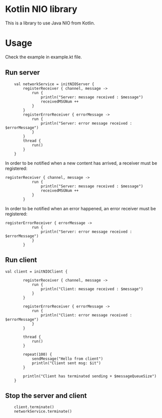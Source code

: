 # Kotlin NIO library

This is a library to use Java NIO from Kotlin.


# Usage
Check the example in example.kt file.

## Run server
```
    val networkService = initNIOServer {
        registerReceiver { channel, message ->
            run {
                println("Server: message received : $message")
                receivedMSGNum ++
            }
        }
        registerErrorReceiver { errorMessage ->
            run {
                println("Server: error message received : $errorMessage")
            }
        }
        thread {
            run()
        }
    }
```

In order to be notified when a new content has arrived, a receiver must be registered: 

```
registerReceiver { channel, message ->
            run {
                println("Server: message received : $message")
                receivedMSGNum ++
            }
        }
```

In order to be notified when an error happened, an error receiver must be 
registered: 
```
registerErrorReceiver { errorMessage ->
            run {
                println("Server: error message received : $errorMessage")
            }
        }
```

## Run client 
```
val client = initNIOClient {

        registerReceiver { channel, message ->
            run {
                println("Client: message received : $message")
            }
        }

        registerErrorReceiver { errorMessage ->
            run {
                println("Client: error message received : $errorMessage")
            }
        }

        thread {
            run()
        }

        repeat(100) {
            sendMessage("Hello from client")
            println("Client sent msg: $it")
        }

        println("Client has terminated sending + $messageQueueSize")
    }
```

## Stop the server and client
```
    client.terminate()
    networkService.terminate()
```